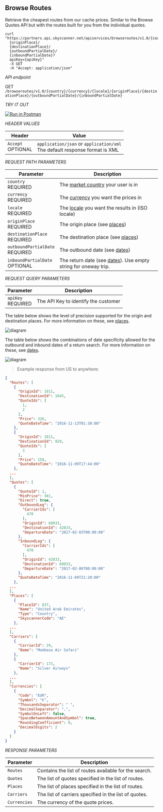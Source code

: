 ## Browse Routes

Retrieve the cheapest routes from our cache prices. Similar to the Browse Quotes API but with the routes built for you from the individual quotes.

```shell
curl "https://partners.api.skyscanner.net/apiservices/browseroutes/v1.0/{country}/{currency}/{locale}/
  {originPlace}/
  {destinationPlace}/
  {outboundPartialDate}/
  {inboundPartialDate}?
  apiKey={apiKey}"
  -X GET
  -H "Accept: application/json"

```

*API endpoint*

GET `/browseroutes/v1.0/{country}/{currency}/{locale}/{originPlace}/{destinationPlace}/{outboundPartialDate}/{inboundPartialDate}`

*TRY IT OUT*

[![Run in Postman](https://run.pstmn.io/button.svg)](https://app.getpostman.com/run-collection/80ff19efbe2c736a4dfd)

*HEADER VALUES*

| Header | Value |
| --- | --- |
| ```Accept```<br><span class="optional">OPTIONAL</span> | ```application/json``` or ```application/xml```<br>The default response format is XML |

*REQUEST PATH PARAMETERS*

| Parameter | Description |
| --------- | ------- |
| ```country``` <br><span class="required">REQUIRED</span> | The [market country](#markets) your user is in |
| ```currency``` <br><span class="required">REQUIRED</span> | The [currency](#currencies) you want the prices in |
| ```locale``` <br><span class="required">REQUIRED</span> | The [locale](#locales) you want the results in (ISO locale) |
| ```originPlace``` <br><span class="required">REQUIRED</span> | The origin place (see [places](#origin-destination-place-in-browse-requests)) |
| ```destinationPlace``` <br><span class="required">REQUIRED</span> | The destination place (see [places](#origin-destination-place-in-browse-requests)) |
| ```outboundPartialDate``` <br><span class="required">REQUIRED</span> | The outbound date (see [dates](#outbound-inbound-date-specificity-in-browse-requests)) |
| ```inboundPartialDate``` <br><span class="optional">OPTIONAL</span> | The return date (see [dates](#outbound-inbound-date-specificity-in-browse-requests)). Use empty string for oneway trip. |

*REQUEST QUERY PARAMETERS*

| Parameter | Description |
| --------- | ------- |
| ```apiKey``` <br><span class="required">REQUIRED</span> | The API Key to identify the customer |

The table below shows the level of precision supported for the origin and destination places. For more information on these, see [places](#origin-destination-place-in-browse-requests).

![diagram](/images/browseroutes_places.png)

The table below shows the combinations of date specificity allowed for the outbound and inbound dates of a return search. For more information on these, see [dates](#outbound-inbound-date-specificity-in-browse-requests).

![diagram](/images/browseroutes_dates.png)

> Example response from US to anywhere:

```json
{
  "Routes": [
    {
      "OriginId": 1811,
      "DestinationId": 1845,
      "QuoteIds": [
        1,
        2
      ],
      "Price": 326,
      "QuoteDateTime": "2016-11-13T01:30:00"
    },
    {
      "OriginId": 1811,
      "DestinationId": 929,
      "QuoteIds": [
        3
      ],
      "Price": 150,
      "QuoteDateTime": "2016-11-09T17:44:00"
    },
  ...
  ],
  "Quotes": [
    {
      "QuoteId": 1,
      "MinPrice": 381,
      "Direct": true,
      "OutboundLeg": {
        "CarrierIds": [
          470
        ],
        "OriginId": 68033,
        "DestinationId": 42833,
        "DepartureDate": "2017-02-03T00:00:00"
      },
      "InboundLeg": {
        "CarrierIds": [
          470
        ],
        "OriginId": 42833,
        "DestinationId": 68033,
        "DepartureDate": "2017-02-06T00:00:00"
      },
      "QuoteDateTime": "2016-11-09T21:20:00"
    },
  ...
  ],
  "Places": [
    {
      "PlaceId": 837,
      "Name": "United Arab Emirates",
      "Type": "Country",
      "SkyscannerCode": "AE"
    },
  ...
  ],
  "Carriers": [
    {
      "CarrierId": 29,
      "Name": "Mombasa Air Safari"
    },
    {
      "CarrierId": 173,
      "Name": "Silver Airways"
    },
  ...
  ],
  "Currencies": [
    {
      "Code": "EUR",
      "Symbol": "€",
      "ThousandsSeparator": " ",
      "DecimalSeparator": ",",
      "SymbolOnLeft": false,
      "SpaceBetweenAmountAndSymbol": true,
      "RoundingCoefficient": 0,
      "DecimalDigits": 2
    }
  ]
}
```


*RESPONSE PARAMETERS*

| Parameter | Description |
| --- | --- |
| ```Routes``` | Contains the list of routes available for the search. |
| ```Quotes``` | The list of quotes specified in the list of routes. |
| ```Places``` | The list of places specified in the list of routes. |
| ```Carriers``` | The list of carriers specified in the list of quotes. |
| ```Currencies``` | The currency of the quote prices. |

